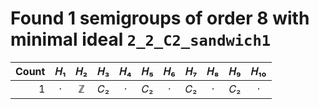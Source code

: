 # Found 1 semigroups of order 8 with minimal ideal `2_2_C2_sandwich1`


Count | 𝐻₁ | 𝐻₂ | 𝐻₃ | 𝐻₄ | 𝐻₅ | 𝐻₆ | 𝐻₇ | 𝐻₈ | 𝐻₉ | 𝐻₁₀
--: | :--: | :--: | :--: | :--: | :--: | :--: | :--: | :--: | :--: | :--:
1 | · | ℤ | 𝐶₂ | · | 𝐶₂ | · | 𝐶₂ | · | 𝐶₂ | ·
